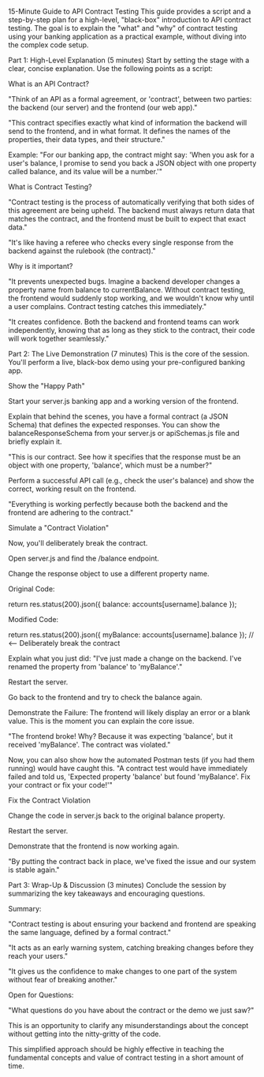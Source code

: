 15-Minute Guide to API Contract Testing
This guide provides a script and a step-by-step plan for a high-level, "black-box" introduction to API contract testing. The goal is to explain the "what" and "why" of contract testing using your banking application as a practical example, without diving into the complex code setup.

Part 1: High-Level Explanation (5 minutes)
Start by setting the stage with a clear, concise explanation. Use the following points as a script:

What is an API Contract?

"Think of an API as a formal agreement, or 'contract', between two parties: the backend (our server) and the frontend (our web app)."

"This contract specifies exactly what kind of information the backend will send to the frontend, and in what format. It defines the names of the properties, their data types, and their structure."

Example: "For our banking app, the contract might say: 'When you ask for a user's balance, I promise to send you back a JSON object with one property called balance, and its value will be a number.'"

What is Contract Testing?

"Contract testing is the process of automatically verifying that both sides of this agreement are being upheld. The backend must always return data that matches the contract, and the frontend must be built to expect that exact data."

"It's like having a referee who checks every single response from the backend against the rulebook (the contract)."

Why is it important?

"It prevents unexpected bugs. Imagine a backend developer changes a property name from balance to currentBalance. Without contract testing, the frontend would suddenly stop working, and we wouldn't know why until a user complains. Contract testing catches this immediately."

"It creates confidence. Both the backend and frontend teams can work independently, knowing that as long as they stick to the contract, their code will work together seamlessly."

Part 2: The Live Demonstration (7 minutes)
This is the core of the session. You'll perform a live, black-box demo using your pre-configured banking app.

Show the "Happy Path"

Start your server.js banking app and a working version of the frontend.

Explain that behind the scenes, you have a formal contract (a JSON Schema) that defines the expected responses. You can show the balanceResponseSchema from your server.js or apiSchemas.js file and briefly explain it.

"This is our contract. See how it specifies that the response must be an object with one property, 'balance', which must be a number?"

Perform a successful API call (e.g., check the user's balance) and show the correct, working result on the frontend.

"Everything is working perfectly because both the backend and the frontend are adhering to the contract."

Simulate a "Contract Violation"

Now, you'll deliberately break the contract.

Open server.js and find the /balance endpoint.

Change the response object to use a different property name.

Original Code:

return res.status(200).json({ balance: accounts[username].balance });

Modified Code:

return res.status(200).json({ myBalance: accounts[username].balance }); // <-- Deliberately break the contract

Explain what you just did: "I've just made a change on the backend. I've renamed the property from 'balance' to 'myBalance'."

Restart the server.

Go back to the frontend and try to check the balance again.

Demonstrate the Failure: The frontend will likely display an error or a blank value. This is the moment you can explain the core issue.

"The frontend broke! Why? Because it was expecting 'balance', but it received 'myBalance'. The contract was violated."

Now, you can also show how the automated Postman tests (if you had them running) would have caught this. "A contract test would have immediately failed and told us, 'Expected property 'balance' but found 'myBalance'. Fix your contract or fix your code!'"

Fix the Contract Violation

Change the code in server.js back to the original balance property.

Restart the server.

Demonstrate that the frontend is now working again.

"By putting the contract back in place, we've fixed the issue and our system is stable again."

Part 3: Wrap-Up & Discussion (3 minutes)
Conclude the session by summarizing the key takeaways and encouraging questions.

Summary:

"Contract testing is about ensuring your backend and frontend are speaking the same language, defined by a formal contract."

"It acts as an early warning system, catching breaking changes before they reach your users."

"It gives us the confidence to make changes to one part of the system without fear of breaking another."

Open for Questions:

"What questions do you have about the contract or the demo we just saw?"

This is an opportunity to clarify any misunderstandings about the concept without getting into the nitty-gritty of the code.

This simplified approach should be highly effective in teaching the fundamental concepts and value of contract testing in a short amount of time.